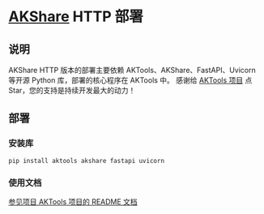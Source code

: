 # [AKShare](https://github.com/akfamily/akshare) HTTP 部署

## 说明

AKShare HTTP 版本的部署主要依赖 AKTools、AKShare、FastAPI、Uvicorn 等开源 Python 库，部署的核心程序在 AKTools 中。
感谢给 [AKTools 项目](https://github.com/akfamily/aktools) 点 Star，您的支持是持续开发最大的动力！

## 部署

### 安装库

```shell
pip install aktools akshare fastapi uvicorn
```

### 使用文档

[参见项目 AKTools 项目的 README 文档](https://github.com/akfamily/aktools)

